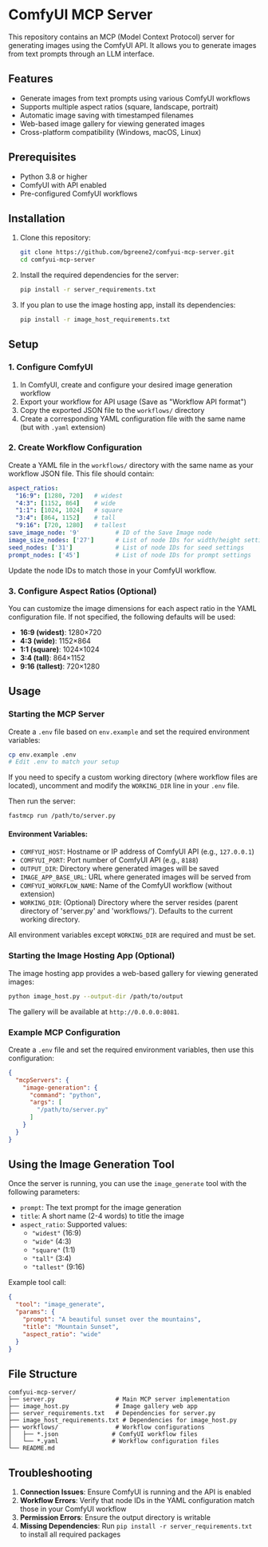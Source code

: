 # ComfyUI MCP Server

This repository contains an MCP (Model Context Protocol) server for generating images using the ComfyUI API. It allows you to generate images from text prompts through an LLM interface.

## Features

- Generate images from text prompts using various ComfyUI workflows
- Supports multiple aspect ratios (square, landscape, portrait)
- Automatic image saving with timestamped filenames
- Web-based image gallery for viewing generated images
- Cross-platform compatibility (Windows, macOS, Linux)

## Prerequisites

- Python 3.8 or higher
- ComfyUI with API enabled
- Pre-configured ComfyUI workflows

## Installation

1. Clone this repository:
   ```bash
   git clone https://github.com/bgreene2/comfyui-mcp-server.git
   cd comfyui-mcp-server
   ```

2. Install the required dependencies for the server:
   ```bash
   pip install -r server_requirements.txt
   ```

3. If you plan to use the image hosting app, install its dependencies:
   ```bash
   pip install -r image_host_requirements.txt
   ```

## Setup

### 1. Configure ComfyUI

1. In ComfyUI, create and configure your desired image generation workflow
2. Export your workflow for API usage (Save as "Workflow API format")
3. Copy the exported JSON file to the `workflows/` directory
4. Create a corresponding YAML configuration file with the same name (but with `.yaml` extension)

### 2. Create Workflow Configuration

Create a YAML file in the `workflows/` directory with the same name as your workflow JSON file. This file should contain:

```yaml
aspect_ratios:
  "16:9": [1280, 720]   # widest
  "4:3": [1152, 864]    # wide
  "1:1": [1024, 1024]   # square
  "3:4": [864, 1152]    # tall
  "9:16": [720, 1280]   # tallest
save_image_node: '9'          # ID of the Save Image node
image_size_nodes: ['27']      # List of node IDs for width/height settings
seed_nodes: ['31']            # List of node IDs for seed settings
prompt_nodes: ['45']          # List of node IDs for prompt settings
```

Update the node IDs to match those in your ComfyUI workflow.

### 3. Configure Aspect Ratios (Optional)

You can customize the image dimensions for each aspect ratio in the YAML configuration file. If not specified, the following defaults will be used:
- **16:9 (widest)**: 1280×720
- **4:3 (wide)**: 1152×864
- **1:1 (square)**: 1024×1024
- **3:4 (tall)**: 864×1152
- **9:16 (tallest)**: 720×1280

## Usage

### Starting the MCP Server

Create a `.env` file based on `env.example` and set the required environment variables:

```bash
cp env.example .env
# Edit .env to match your setup
```

If you need to specify a custom working directory (where workflow files are located), uncomment and modify the `WORKING_DIR` line in your `.env` file.

Then run the server:

```bash
fastmcp run /path/to/server.py
```

#### Environment Variables:

- `COMFYUI_HOST`: Hostname or IP address of ComfyUI API (e.g., `127.0.0.1`)
- `COMFYUI_PORT`: Port number of ComfyUI API (e.g., `8188`)
- `OUTPUT_DIR`: Directory where generated images will be saved
- `IMAGE_APP_BASE_URL`: URL where generated images will be served from
- `COMFYUI_WORKFLOW_NAME`: Name of the ComfyUI workflow (without extension)
- `WORKING_DIR`: (Optional) Directory where the server resides (parent directory of 'server.py' and 'workflows/'). Defaults to the current working directory.

All environment variables except `WORKING_DIR` are required and must be set.

### Starting the Image Hosting App (Optional)

The image hosting app provides a web-based gallery for viewing generated images:

```bash
python image_host.py --output-dir /path/to/output
```

The gallery will be available at `http://0.0.0.0:8081`.

### Example MCP Configuration

Create a `.env` file and set the required environment variables, then use this configuration:

```json
{
  "mcpServers": {
    "image-generation": {
      "command": "python",
      "args": [
        "/path/to/server.py"
      ]
    }
  }
}
```

## Using the Image Generation Tool

Once the server is running, you can use the `image_generate` tool with the following parameters:

- `prompt`: The text prompt for the image generation
- `title`: A short name (2-4 words) to title the image
- `aspect_ratio`: Supported values:
  - `"widest"` (16:9)
  - `"wide"` (4:3)
  - `"square"` (1:1)
  - `"tall"` (3:4)
  - `"tallest"` (9:16)

Example tool call:
```json
{
  "tool": "image_generate",
  "params": {
    "prompt": "A beautiful sunset over the mountains",
    "title": "Mountain Sunset",
    "aspect_ratio": "wide"
  }
}
```

## File Structure

```
comfyui-mcp-server/
├── server.py                 # Main MCP server implementation
├── image_host.py             # Image gallery web app
├── server_requirements.txt   # Dependencies for server.py
├── image_host_requirements.txt # Dependencies for image_host.py
├── workflows/                # Workflow configurations
│   ├── *.json               # ComfyUI workflow files
│   └── *.yaml               # Workflow configuration files
└── README.md
```

## Troubleshooting

1. **Connection Issues**: Ensure ComfyUI is running and the API is enabled
2. **Workflow Errors**: Verify that node IDs in the YAML configuration match those in your ComfyUI workflow
3. **Permission Errors**: Ensure the output directory is writable
4. **Missing Dependencies**: Run `pip install -r server_requirements.txt` to install all required packages

